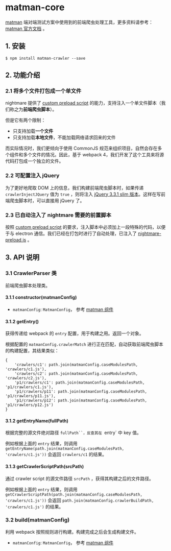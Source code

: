 # matman-core

[matman](https://github.com/matmanjs/matman) 端对端测试方案中使用到的前端爬虫处理工具，更多资料请参考： [matman 官方文档](https://matmanjs.github.io/matman/) 。

## 1. 安装

```
$ npm install matman-crawler --save
```

## 2. 功能介绍

### 2.1 将多个文件打包成一个单文件

nightmare 提供了 [custom preload script](https://github.com/segmentio/nightmare#custom-preload-script) 的能力，支持注入一个单文件脚本（我们称之为**前端爬虫脚本**）。

但是它有两个限制：

- 只支持加载**一个文件**
- 只支持加载**本地文件**，不能加载网络请求回来的文件

而实际情况时，我们更倾向于使用 CommonJS 规范来组织项目，自然会存在多个组件和多个文件的情况。因此，基于 webpack 4，我们开发了这个工具来将源代码打包成一个独立的文件。

### 2.2 可配置注入 jQuery

为了更好地爬取 DOM 上的信息，我们构建前端爬虫脚本时，如果传递 `crawlerInjectJQuery` 值为 `true` ，则将注入 [jQuery 3.3.1 slim 版本](https://github.com/matmanjs/matman/blob/master/packages/matman-crawler/asserts/jquery.slim.min.js)。这样在写前端爬虫脚本时，可以直接用 jQuery 了。

### 2.3 已自动注入了 nightmare 需要的前置脚本

按照 [custom preload script](https://github.com/segmentio/nightmare#custom-preload-script) 的要求，注入脚本中必须加上一段特殊的代码，以便于与 electron 通信。我们已经在打包时进行了自动处理，已注入了 [nightmare-preload.js](https://github.com/matmanjs/matman/blob/master/packages/matman-crawler/asserts/nightmare-preload.js) 。

## 3. API 说明

### 3.1 CrawlerParser 类

前端爬虫脚本处理类。

#### 3.1.1 constructor(matmanConfig)

- `matmanConfig`: `MatmanConfig`， 参考 [matman 组件](https://www.npmjs.com/package/matman)

#### 3.1.2 getEntry()

获得传递给 webpack 的 `entry` 配置，用于构建之用。返回一个对象。

根据配置的 `matmanConfig.crawlerMatch` 进行正在匹配，自动获取前端爬虫脚本的构建配置，其结果类似：

```
{
    'crawlers/c1': path.join(matmanConfig.caseModulesPath, 'crawlers/c1.js'),
    'crawlers/c2': path.join(matmanConfig.caseModulesPath, 'crawlers/c2.js'),
    'p1/crawlers/c1': path.join(matmanConfig.caseModulesPath, 'p1/crawlers/c1.js'),
    'p1/crawlers/p11': path.join(matmanConfig.caseModulesPath, 'p1/crawlers/p11.js'),
    'p1/crawlers/p12': path.join(matmanConfig.caseModulesPath, 'p1/crawlers/p12.js')
}
```

#### 3.1.2  getEntryName(fullPath)

根据完整的源文件绝对路径 `fullPath``，反查其在 `entry` 中 key 值。

例如根据上面的 `entry` 结果，则调用 `getEntryName(path.join(matmanConfig.caseModulesPath, 'crawlers/c1.js'))` 会返回 `crawlers/c1` 的结果。


#### 3.1.3 getCrawlerScriptPath(srcPath)

通过 crawler script 的源文件路径 `srcPath` ，获得其构建之后的文件路径。

例如根据上面的 `entry` 结果，则调用 `getCrawlerScriptPath(path.join(matmanConfig.caseModulesPath, 'crawlers/c1.js'))` 会返回 `path.join(matmanConfig.crawlerBuildPath, 'crawlers/c1.js')` 的结果。


### 3.2 build(matmanConfig)

利用 webpack 按照规则进行构建。构建完成之后会生成构建文件。

- `matmanConfig`: `MatmanConfig`， 参考 [matman 组件](https://www.npmjs.com/package/matman)

